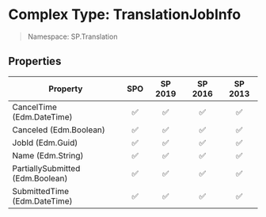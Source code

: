# Complex Type: TranslationJobInfo

> Namespace: SP.Translation

## Properties

Property | SPO | SP 2019 | SP 2016 | SP 2013
----------|:---:|:-------:|:-------:|:-------:
CancelTime (Edm.DateTime) | ✅ | ✅ | ✅ | ✅
Canceled (Edm.Boolean) | ✅ | ✅ | ✅ | ✅
JobId (Edm.Guid) | ✅ | ✅ | ✅ | ✅
Name (Edm.String) | ✅ | ✅ | ✅ | ✅
PartiallySubmitted (Edm.Boolean) | ✅ | ✅ | ✅ | ✅
SubmittedTime (Edm.DateTime) | ✅ | ✅ | ✅ | ✅